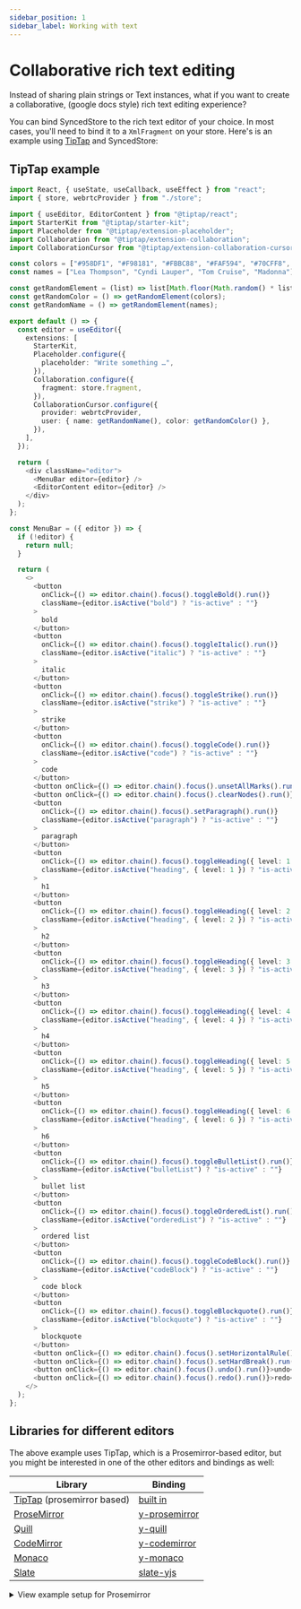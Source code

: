 ```yaml
---
sidebar_position: 1
sidebar_label: Working with text
---
```


# Collaborative rich text editing

Instead of sharing plain strings or Text instances, what if you want to create a collaborative, (google docs style) rich text editing experience?

You can bind SyncedStore to the rich text editor of your choice. In most cases, you'll need to bind it to a `XmlFragment` on your store. Here's is an example using [TipTap](https://tiptap.dev) and SyncedStore:

## TipTap example

```typescript live
import React, { useState, useCallback, useEffect } from "react";
import { store, webrtcProvider } from "./store";

import { useEditor, EditorContent } from "@tiptap/react";
import StarterKit from "@tiptap/starter-kit";
import Placeholder from "@tiptap/extension-placeholder";
import Collaboration from "@tiptap/extension-collaboration";
import CollaborationCursor from "@tiptap/extension-collaboration-cursor";

const colors = ["#958DF1", "#F98181", "#FBBC88", "#FAF594", "#70CFF8", "#94FADB", "#B9F18D"];
const names = ["Lea Thompson", "Cyndi Lauper", "Tom Cruise", "Madonna"];

const getRandomElement = (list) => list[Math.floor(Math.random() * list.length)];
const getRandomColor = () => getRandomElement(colors);
const getRandomName = () => getRandomElement(names);

export default () => {
  const editor = useEditor({
    extensions: [
      StarterKit,
      Placeholder.configure({
        placeholder: "Write something …",
      }),
      Collaboration.configure({
        fragment: store.fragment,
      }),
      CollaborationCursor.configure({
        provider: webrtcProvider,
        user: { name: getRandomName(), color: getRandomColor() },
      }),
    ],
  });

  return (
    <div className="editor">
      <MenuBar editor={editor} />
      <EditorContent editor={editor} />
    </div>
  );
};

const MenuBar = ({ editor }) => {
  if (!editor) {
    return null;
  }

  return (
    <>
      <button
        onClick={() => editor.chain().focus().toggleBold().run()}
        className={editor.isActive("bold") ? "is-active" : ""}
      >
        bold
      </button>
      <button
        onClick={() => editor.chain().focus().toggleItalic().run()}
        className={editor.isActive("italic") ? "is-active" : ""}
      >
        italic
      </button>
      <button
        onClick={() => editor.chain().focus().toggleStrike().run()}
        className={editor.isActive("strike") ? "is-active" : ""}
      >
        strike
      </button>
      <button
        onClick={() => editor.chain().focus().toggleCode().run()}
        className={editor.isActive("code") ? "is-active" : ""}
      >
        code
      </button>
      <button onClick={() => editor.chain().focus().unsetAllMarks().run()}>clear marks</button>
      <button onClick={() => editor.chain().focus().clearNodes().run()}>clear nodes</button>
      <button
        onClick={() => editor.chain().focus().setParagraph().run()}
        className={editor.isActive("paragraph") ? "is-active" : ""}
      >
        paragraph
      </button>
      <button
        onClick={() => editor.chain().focus().toggleHeading({ level: 1 }).run()}
        className={editor.isActive("heading", { level: 1 }) ? "is-active" : ""}
      >
        h1
      </button>
      <button
        onClick={() => editor.chain().focus().toggleHeading({ level: 2 }).run()}
        className={editor.isActive("heading", { level: 2 }) ? "is-active" : ""}
      >
        h2
      </button>
      <button
        onClick={() => editor.chain().focus().toggleHeading({ level: 3 }).run()}
        className={editor.isActive("heading", { level: 3 }) ? "is-active" : ""}
      >
        h3
      </button>
      <button
        onClick={() => editor.chain().focus().toggleHeading({ level: 4 }).run()}
        className={editor.isActive("heading", { level: 4 }) ? "is-active" : ""}
      >
        h4
      </button>
      <button
        onClick={() => editor.chain().focus().toggleHeading({ level: 5 }).run()}
        className={editor.isActive("heading", { level: 5 }) ? "is-active" : ""}
      >
        h5
      </button>
      <button
        onClick={() => editor.chain().focus().toggleHeading({ level: 6 }).run()}
        className={editor.isActive("heading", { level: 6 }) ? "is-active" : ""}
      >
        h6
      </button>
      <button
        onClick={() => editor.chain().focus().toggleBulletList().run()}
        className={editor.isActive("bulletList") ? "is-active" : ""}
      >
        bullet list
      </button>
      <button
        onClick={() => editor.chain().focus().toggleOrderedList().run()}
        className={editor.isActive("orderedList") ? "is-active" : ""}
      >
        ordered list
      </button>
      <button
        onClick={() => editor.chain().focus().toggleCodeBlock().run()}
        className={editor.isActive("codeBlock") ? "is-active" : ""}
      >
        code block
      </button>
      <button
        onClick={() => editor.chain().focus().toggleBlockquote().run()}
        className={editor.isActive("blockquote") ? "is-active" : ""}
      >
        blockquote
      </button>
      <button onClick={() => editor.chain().focus().setHorizontalRule().run()}>horizontal rule</button>
      <button onClick={() => editor.chain().focus().setHardBreak().run()}>hard break</button>
      <button onClick={() => editor.chain().focus().undo().run()}>undo</button>
      <button onClick={() => editor.chain().focus().redo().run()}>redo</button>
    </>
  );
};
```

## Libraries for different editors

The above example uses TipTap, which is a Prosemirror-based editor, but you might be interested in one of the other editors and bindings as well:

| Library                                              | Binding                                                       |
| ---------------------------------------------------- | ------------------------------------------------------------- |
| [TipTap](https://tiptap.dev/) (prosemirror based)    | [built in](https://tiptap.dev/examples/collaborative-editing) |
| [ProseMirror](https://prosemirror.net/)              | [y-prosemirror](https://github.com/yjs/y-prosemirror)         |
| [Quill](https://quilljs.com/)                        | [y-quill](https://github.com/yjs/y-quill)                     |
| [CodeMirror](https://codemirror.net/)                | [y-codemirror](https://github.com/yjs/y-codemirror)           |
| [Monaco](https://microsoft.github.io/monaco-editor/) | [y-monaco](https://github.com/yjs/y-monaco)                   |
| [Slate](https://github.com/ianstormtaylor/slate)     | [slate-yjs](https://github.com/bitphinix/slate-yjs)           |

<details><summary>View example setup for Prosemirror</summary>
<p>

```typescript
import syncedStore from "@syncedstore/core";
import { ySyncPlugin } from "y-prosemirror";

const doc = new Y.Doc();
export const store = syncedStore({ fragment: "xml" });

// When you set up your ProseMirror instance,
// hook up store.fragment to the y-prosemirror plugin
EditorState.create({
  plugins: [
    ySyncPlugin(store.fragment),
    // ... other plugins
  ],
  // ... remaining prosemirror setup
});
```

_(The rest is similar to the documentation of [y-prosemirror](https://github.com/yjs/y-prosemirror) )_

</p></details>
